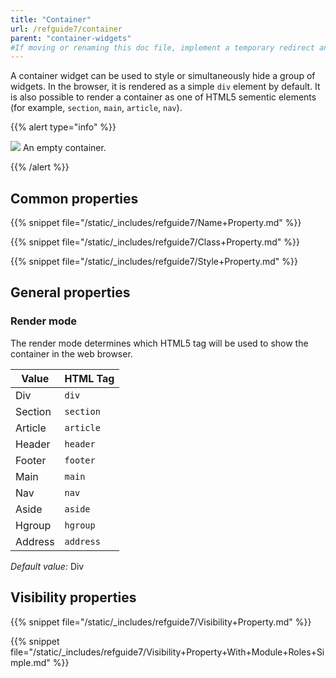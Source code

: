 ```yaml
---
title: "Container"
url: /refguide7/container
parent: "container-widgets"
#If moving or renaming this doc file, implement a temporary redirect and let the respective team know they should update the URL in the product. See Mapping to Products for more details.
---
```


A container widget can be used to style or simultaneously hide a group of widgets. In the browser, it is rendered as a simple `div` element by default. It is also possible to render a container as one of HTML5 sementic elements (for example, `section`, `main`, `article`, `nav`).

{{% alert type="info" %}}

![](/attachments/refguide7/desktop-modeler/pages/container-widgets/container/16843976.png)
An empty container.

{{% /alert %}}

## Common properties

{{% snippet file="/static/_includes/refguide7/Name+Property.md" %}}

{{% snippet file="/static/_includes/refguide7/Class+Property.md" %}}

{{% snippet file="/static/_includes/refguide7/Style+Property.md" %}}

## General properties

### Render mode

The render mode determines which HTML5 tag will be used to show the container in the web browser.

| Value     | HTML Tag    |
| --------- | ----------- |
| Div       | `div`       |
| Section   | `section`   |
| Article   | `article`   |
| Header    | `header`    |
| Footer    | `footer`    |
| Main      | `main`      |
| Nav       | `nav`       |
| Aside     | `aside`     |
| Hgroup    | `hgroup`    |
| Address   | `address`   |

_Default value:_ Div

## Visibility properties

{{% snippet file="/static/_includes/refguide7/Visibility+Property.md" %}}

{{% snippet file="/static/_includes/refguide7/Visibility+Property+With+Module+Roles+Simple.md" %}}
